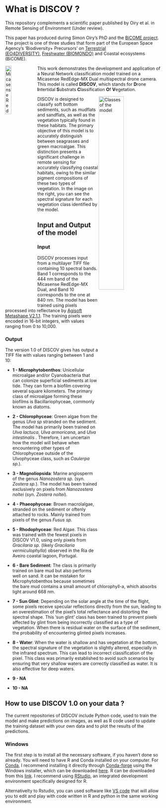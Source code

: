 

# What is DISCOV ?

This repository complements a scientific paper published by Oiry et
al. in Remote Sensing of Environment (Under review).

This paper has produced during Simon Oiry’s PhD and the [BiCOME
project](https://bicome.info). The project is one of three studies that
form part of the European Space Agency’s ‘Biodiversity+ Precursors’
on [Terrestrial
(EO4DIVERSITY)](https://www.eo4diversity.info/), [Freshwater
(BIOMONDO)](https://www.biomondo.info/) and Coastal ecosystems (BiCOME).

<img src="Data/figs/Micasense_Dual_MX.png" align="left" width="20%" title="Micasense RedEdge-MX Dual">

This work demonstrates the development and application of a Neural
Network classification model trained on a Micasense RedEdge-MX Dual
multispectral drone camera. This model is called **DISCOV**, which
stands for **D**rone **I**ntertidal **S**ubstrats **C**lassification
**O**f **V**egetation.

<img src="Data/figs/Figure2.jpg" width="40%" align="right"
title="Classes of the model">

DISCOV is designed to classify soft bottom sediments, such as mudflats
and sandflats, as well as the vegetation typically found in these
habitats. The primary objective of this model is to accurately
distinguish between seagrasses and green macroalgae. This distinction
presents a significant challenge in remote sensing for accurately
classifying coastal habitats, owing to the similar pigment compositions
of these two types of vegetation. In the image on the right, you can see
the spectral signature for each vegetation class identified by the
model.

## Input and Output of the model

### Input

DISCOV processes input from a multilayer TIFF file containing 10
spectral bands. Band 1 corresponds to the 444 nm band of the Micasense
RedEdge-MX Dual, and Band 10 corresponds to the one at 840 nm. The model
has been trained using pixels processed into reflectance by [Agisoft
Metashape V2.1.1](https://www.agisoft.com). The training pixels were
encoded in 16-bit integers, with values ranging from 0 to 10,000.

### Output

The version 1.0 of DISCOV gives has output a TIFF file with values
ranging between 1 and 10:

- **1 - Microphytobenthos**: Unicellular microalgae and/or Cyanobacteria
  that can colonize superficial sediments at low tide. They can form a
  biofilm covering several square kilometers. The primary class of
  microalgae forming these biofilms is Bacillariophyceae, commonly known
  as diatoms.

- **2 - Chlorophyceae**: Green algae from the genus *Ulva sp* stranded
  on the sediment. The model has primarily been trained on *Ulva
  lactuca*, *Ulva armoricana*, and *Ulva intestinalis* . Therefore, I am
  uncertain how the model will behave when encountering other types of
  Chlorophyceae outside of the Ulvophyceae class, such as *Caulerpa
  sp.*).

- **3 - Magnoliopsida**: Marine angiosperm of the genus *Nanozostera
  sp.* (syn. *Zostera sp.*). The model has been trained exclusively on
  pixels from *Nanozostera noltei* (syn. *Zostera noltei*).

- **4 - Phaeophyceae**: Brown macrolalgae, stranded on the sediment or
  oftenly attached to rocks. Mainly trained from pixels of the genus
  *Fusus sp.*

- **5 - Rhodophyceae**: Red Algae. This class was trained with the
  fewest pixels in DISCOV V1.0, using only pixels from *Gracilaria sp.*
  (likely *Gracilaria vermiculophylla*) observed in the Ria de Aveiro
  coastal lagoon, Portugal.

- **6 - Bare Sediment**: The class is primarily trained on bare mud but
  also performs well on sand. It can be mistaken for Microphytobenthos
  because sometimes the bare mud contains a small amount of
  chlorophyll-a, which absorbs light around 668 nm.

- **7 - Sun Glint**: Depending on the solar angle at the time of the
  flight, some pixels receive specular reflections directly from the
  sun, leading to an overestimation of the pixel’s total reflectance and
  distorting the spectral shape. This ‘sun glint’ class has been trained
  to prevent pixels affected by glint from being incorrectly classified
  as a type of vegetation. When there is residual water on the surface
  of the sediment, the probability of encountering glinted pixels
  increases.

- **8 - Water**: When the water is shallow and has vegetation at the
  bottom, the spectral signature of the vegetation is slightly altered,
  especially in the infrared spectrum. This can lead to incorrect
  classification of the pixel. This class was primarily established to
  avoid such scenarios by ensuring that very shallow waters are
  correctly classified as water. It is also effective for deep waters.

- **9 - NA**

- **10 - NA**

## How to use DISCOV 1.0 on your data ?

The current repositories of DISCOV include Python code, used to train
the model and make predictions on images, as well as R code used to
update the training dataset with your own data and to plot the results
of the predictions.

### Windows

The first step is to install all the necessary software, if you haven’t
done so already. You will need to have R and Conda installed on your
computer. For [Conda](https://docs.conda.io/en/latest/), I recommend
installing it directly through
[Conda-forge](https://github.com/conda-forge/miniforge?tab=readme-ov-file)
using the Windows installer, which can be downloaded
[here](https://github.com/conda-forge/miniforge/releases/latest/download/Miniforge3-Windows-x86_64.exe).
R can be downloaded from this
[link](https://cran.r-project.org/mirrors.html). I recommend using
[RStudio](https://posit.co/download/rstudio-desktop/), an integrated
development environment specifically designed for R.

Alternativelty to Rstudio, you can used software like [VS
code](https://code.visualstudio.com) that will allow you to edit and
play with code written in R and python in the same working environment.

